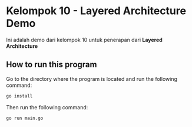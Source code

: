 # Kelompok 10 - Layered Architecture Demo

Ini adalah demo dari kelompok 10 untuk penerapan dari **Layered Architecture**

## How to run this program

Go to the directory where the program is located and run the following command:

```bash
go install
```

Then run the following command:

```bash
go run main.go
```
